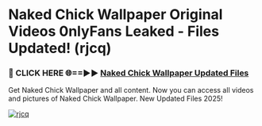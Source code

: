 # Naked Chick Wallpaper Original Videos 0nlyFans Leaked - Files Updated! (rjcq)

<h3>🔴 CLICK HERE 🌐==►► <a href="https://tinyurl.com/up5wt9bj" rel="nofollow">Naked Chick Wallpaper Updated Files</a></h3>

Get Naked Chick Wallpaper and all content. Now you can access all videos and pictures of Naked Chick Wallpaper. New Updated Files 2025!

[![rjcq](https://i.imgur.com/ABiUzMV.gif)](https://tinyurl.com/up5wt9bj)
